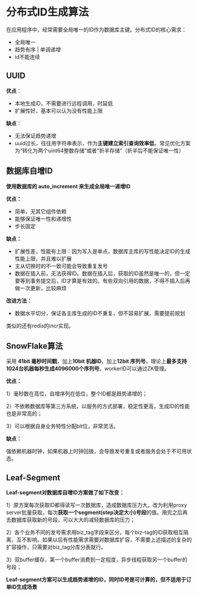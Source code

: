 # 分布式ID生成算法

在应用程序中，经常需要全局唯一的ID作为数据库主键。分布式ID的核心需求：

- 全局唯一
- 趋势有序 | 单调递增
- id不能连续

## UUID

**优点**：

- 本地生成ID，不需要进行远程调用，时延低
- 扩展性好，基本可以认为没有性能上限

**缺点**：

- 无法保证趋势递增
- uuid过长，往往用字符串表示，作为**主键建立索引查询效率低**，常见优化方案为“转化为两个uint64整数存储”或者“折半存储”（折半后不能保证唯一性）

## 数据库自增ID

 **使用数据库的 auto_increment 来生成全局唯一递增ID** 

**优点：**

- 简单，无其它组件依赖
- 能够保证唯一性和递增性
- 步长固定

**缺点：**

- 扩展性差，性能有上限：因为写入是单点，数据库主库的写性能决定ID的生成性能上限，并且难以扩展
- 主从切换时的不一致可能会导致重复发号 
-  数据在插入前，无法获得ID。数据在插入后，获取的ID虽然是唯一的，但一定要等到事务提交后，ID才算是有效的。有些双向引用的数据，不得不插入后再做一次更新，比较麻烦 

**改进方法：**

- 数据水平切分，保证各主库生成的ID不重复，但不容易扩展，需要提前规划

类似的还有redis的incr实现。


## SnowFlake算法

 采用 **41bit 毫秒时间戳**，加上**10bit 机器ID**，加上**12bit 序列号**，理论上**最多支持1024台机器每秒生成4096000个序列号**。workerID可以通过ZK管理。

**优点：**

1）毫秒数在高位，自增序列在低位，整个ID都是趋势递增的；

2）不依赖数据库等第三方系统，以服务的方式部署，稳定性更高，生成ID的性能也是非常高的；

3）可以根据自身业务特性分配bit位，非常灵活。

**缺点：**

强依赖机器时钟，如果机器上时钟回拨，会导致发号重复或者服务会处于不可用状态。

## Leaf-Segment

**Leaf-segment对数据库自增ID方案做了如下改变：**

1）原方案每次获取ID都得读写一次数据库，造成数据库压力大。改为利用proxy server批量获取，每次**获取一个segment(step决定大小)号段**的值。用完之后再去数据库获取新的号段，可以大大的减轻数据库的压力；

2）各个业务不同的发号需求用biz_tag字段来区分，每个biz-tag的ID获取相互隔离，互不影响。如果以后有性能需求需要对数据库扩容，不需要上述描述的复杂的扩容操作，只需要对biz_tag分库分表就行。

3）双buffer缓存，第一个buffer消费到一定程度，异步线程获取另一个buffer的号段；

 **Leaf-segment方案可以生成趋势递增的ID，同时ID号是可计算的，但不适用于订单ID生成场景** 